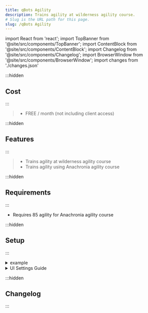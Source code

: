 ```yaml
---
title: qBots Agility
description: Trains agility at wilderness agility course.
# Slug is the URL path for this page.
slug: /qBots Agility
---
```


import React from 'react';
import TopBanner from '@site/src/components/TopBanner';
import ContentBlock from '@site/src/components/ContentBlock';
import Changelog from '@site/src/components/Changelog';
import BrowserWindow from '@site/src/components/BrowserWindow';
import changes from './changes.json'

<TopBanner title="qBots Agility" version="v1.0.6" skill="agility">
</TopBanner>

:::hidden

## Cost

:::

<ContentBlock title="Cost">

> - FREE / month (not including client access)

</ContentBlock>

:::hidden

## Features

:::

<ContentBlock title="Features">

> - Trains agility at wilderness agility course
> - Trains agility using Anachronia agility course

</ContentBlock>

:::hidden

## Requirements

:::
<ContentBlock title="Requirements">

- Requires 85 agility for Anachronia agility course

</ContentBlock>

:::hidden

## Setup

:::
<ContentBlock title="Setup">

<details>
<summary>example</summary>

- Uses preset "1" for food in bank

</details>

<details>
<summary>UI Settings Guide</summary>

- example

</details>

</ContentBlock>

:::hidden

## Changelog

:::

<Changelog changes={changes}>

</Changelog>
